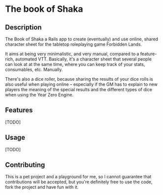 # The book of Shaka

## Description

The Book of Shaka a Rails app to create (eventually) and use online, shared character
sheet for the tabletop roleplaying game Forbidden Lands.

It aims at being very minimalistic, and very manual, compared to a feature-rich,
automated VTT. Basically, it's a character sheet that several people can look
at at the same time, where you can keep track of your stats, consumables, etc.
Manually.

There's also a dice roller, because sharing the results of your dice rolls
is also useful when playing online – especially if the GM has to explain to
new players the meaning of the special results and the different types of
dice when using the Year Zero Engine.

## Features

[TODO]

## Usage

[TODO]

## Contributing

This is a pet project and a playground for me, so I cannot guarantee that
contributions will be accepted, but you're definitely free to use the code,
fork the project and have fun with it.
